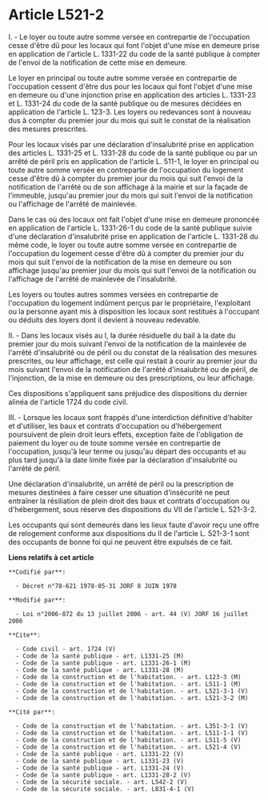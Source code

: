 # Article L521-2

I. - Le loyer ou toute autre somme versée en contrepartie de l'occupation cesse d'être dû pour les locaux qui font l'objet
d'une mise en demeure prise en application de l'article L. 1331-22 du code de la santé publique à compter de l'envoi de la
notification de cette mise en demeure.

Le loyer en principal ou toute autre somme versée en contrepartie de l'occupation cessent d'être dus pour les locaux qui font
l'objet d'une mise en demeure ou d'une injonction prise en application des articles L. 1331-23 et L. 1331-24 du code de la
santé publique ou de mesures décidées en application de l'article L. 123-3. Les loyers ou redevances sont à nouveau dus à
compter du premier jour du mois qui suit le constat de la réalisation des mesures prescrites.

Pour les locaux visés par une déclaration d'insalubrité prise en application des articles L. 1331-25 et L. 1331-28 du code de
la santé publique ou par un arrêté de péril pris en application de l'article L. 511-1, le loyer en principal ou toute autre
somme versée en contrepartie de l'occupation du logement cesse d'être dû à compter du premier jour du mois qui suit l'envoi
de la notification de l'arrêté ou de son affichage à la mairie et sur la façade de l'immeuble, jusqu'au premier jour du mois
qui suit l'envoi de la notification ou l'affichage de l'arrêté de mainlevée.

Dans le cas où des locaux ont fait l'objet d'une mise en demeure prononcée en application de l'article L. 1331-26-1 du code
de la santé publique suivie d'une déclaration d'insalubrité prise en application de l'article L. 1331-28 du même code, le
loyer ou toute autre somme versée en contrepartie de l'occupation du logement cesse d'être dû à compter du premier jour du
mois qui suit l'envoi de la notification de la mise en demeure ou son affichage jusqu'au premier jour du mois qui suit
l'envoi de la notification ou l'affichage de l'arrêté de mainlevée de l'insalubrité.

Les loyers ou toutes autres sommes versées en contrepartie de l'occupation du logement indûment perçus par le propriétaire,
l'exploitant ou la personne ayant mis à disposition les locaux sont restitués à l'occupant ou déduits des loyers dont il
devient à nouveau redevable.

II. - Dans les locaux visés au I, la durée résiduelle du bail à la date du premier jour du mois suivant l'envoi de la
notification de la mainlevée de l'arrêté d'insalubrité ou de péril ou du constat de la réalisation des mesures prescrites, ou
leur affichage, est celle qui restait à courir au premier jour du mois suivant l'envoi de la notification de l'arrêté
d'insalubrité ou de péril, de l'injonction, de la mise en demeure ou des prescriptions, ou leur affichage.

Ces dispositions s'appliquent sans préjudice des dispositions du dernier alinéa de l'article 1724 du code civil.

III. - Lorsque les locaux sont frappés d'une interdiction définitive d'habiter et d'utiliser, les baux et contrats
d'occupation ou d'hébergement poursuivent de plein droit leurs effets, exception faite de l'obligation de paiement du loyer
ou de toute somme versée en contrepartie de l'occupation, jusqu'à leur terme ou jusqu'au départ des occupants et au plus tard
jusqu'à la date limite fixée par la déclaration d'insalubrité ou l'arrêté de péril.

Une déclaration d'insalubrité, un arrêté de péril ou la prescription de mesures destinées à faire cesser une situation
d'insécurité ne peut entraîner la résiliation de plein droit des baux et contrats d'occupation ou d'hébergement, sous réserve
des dispositions du VII de l'article L. 521-3-2.

Les occupants qui sont demeurés dans les lieux faute d'avoir reçu une offre de relogement conforme aux dispositions du II de
l'article L. 521-3-1 sont des occupants de bonne foi qui ne peuvent être expulsés de ce fait.

**Liens relatifs à cet article**

	**Codifié par**:

	  - Décret n°78-621 1978-05-31 JORF 8 JUIN 1978

	**Modifié par**:

	  - Loi n°2006-872 du 13 juillet 2006 - art. 44 (V) JORF 16 juillet 2006

	**Cite**:

	  - Code civil - art. 1724 (V)
	  - Code de la santé publique - art. L1331-25 (M)
	  - Code de la santé publique - art. L1331-26-1 (M)
	  - Code de la santé publique - art. L1331-28 (M)
	  - Code de la construction et de l'habitation. - art. L123-3 (M)
	  - Code de la construction et de l'habitation. - art. L511-1 (M)
	  - Code de la construction et de l'habitation. - art. L521-3-1 (V)
	  - Code de la construction et de l'habitation. - art. L521-3-2 (M)

	**Cité par**:

	  - Code de la construction et de l'habitation. - art. L351-3-1 (V)
	  - Code de la construction et de l'habitation. - art. L511-1-1 (V)
	  - Code de la construction et de l'habitation. - art. L511-5 (V)
	  - Code de la construction et de l'habitation. - art. L521-4 (V)
	  - Code de la santé publique - art. L1331-22 (V)
	  - Code de la santé publique - art. L1331-23 (V)
	  - Code de la santé publique - art. L1331-24 (V)
	  - Code de la santé publique - art. L1331-28-2 (V)
	  - Code de la sécurité sociale. - art. L542-2 (V)
	  - Code de la sécurité sociale. - art. L831-4-1 (V)
